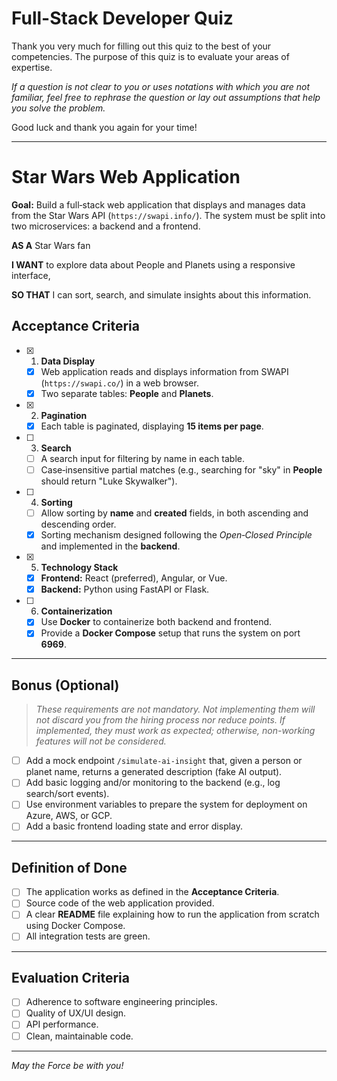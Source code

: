 # Full-Stack Developer Quiz

Thank you very much for filling out this quiz to the best of your competencies. The purpose of this quiz is to evaluate your areas of expertise.

_If a question is not clear to you or uses notations with which you are not familiar, feel free to rephrase the question or lay out assumptions that help you solve the problem._

Good luck and thank you again for your time!

---

# Star Wars Web Application

**Goal:** Build a full‑stack web application that displays and manages data from the Star Wars API (`https://swapi.info/`). The system must be split into two microservices: a backend and a frontend.

**AS A** Star Wars fan

**I WANT** to explore data about People and Planets using a responsive interface,

**SO THAT** I can sort, search, and simulate insights about this information.

## Acceptance Criteria

- [x] 1. **Data Display**

  - [x] Web application reads and displays information from SWAPI (`https://swapi.co/`) in a web browser.
  - [x] Two separate tables: **People** and **Planets**.

- [x] 2. **Pagination**

  - [x] Each table is paginated, displaying **15 items per page**.

- [ ] 3. **Search**

  - [ ] A search input for filtering by name in each table.
  - [ ] Case‑insensitive partial matches (e.g., searching for "sky" in **People** should return "Luke Skywalker").

- [ ] 4. **Sorting**

  - [ ] Allow sorting by **name** and **created** fields, in both ascending and descending order.
  - [x] Sorting mechanism designed following the _Open‑Closed Principle_ and implemented in the **backend**.

- [x] 5. **Technology Stack**

  - [x] **Frontend:** React (preferred), Angular, or Vue.
  - [x] **Backend:** Python using FastAPI or Flask.

- [ ] 6. **Containerization**

  - [x] Use **Docker** to containerize both backend and frontend.
  - [x] Provide a **Docker Compose** setup that runs the system on port **6969**.

---

## Bonus (Optional)

> _These requirements are not mandatory. Not implementing them will not discard you from the hiring process nor reduce points. If implemented, they must work as expected; otherwise, non-working features will not be considered._

- [ ] Add a mock endpoint `/simulate-ai-insight` that, given a person or planet name, returns a generated description (fake AI output).
- [ ] Add basic logging and/or monitoring to the backend (e.g., log search/sort events).
- [ ] Use environment variables to prepare the system for deployment on Azure, AWS, or GCP.
- [ ] Add a basic frontend loading state and error display.

---

## Definition of Done

- [ ] The application works as defined in the **Acceptance Criteria**.
- [ ] Source code of the web application provided.
- [ ] A clear **README** file explaining how to run the application from scratch using Docker Compose.
- [ ] All integration tests are green.

---

## Evaluation Criteria

- [ ] Adherence to software engineering principles.
- [ ] Quality of UX/UI design.
- [ ] API performance.
- [ ] Clean, maintainable code.

---

_May the Force be with you!_
